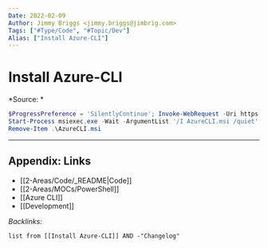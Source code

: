 ```yaml
---
Date: 2022-02-09
Author: Jimmy Briggs <jimmy.briggs@jimbrig.com>
Tags: ["#Type/Code", "#Topic/Dev"]
Alias: ["Install Azure-CLI"]
---
```


# Install Azure-CLI

*Source: *

```powershell
$ProgressPreference = 'SilentlyContinue'; Invoke-WebRequest -Uri https://aka.ms/installazurecliwindows -OutFile .\AzureCLI.msi
Start-Process msiexec.exe -Wait -ArgumentList '/I AzureCLI.msi /quiet'
Remove-Item .\AzureCLI.msi
```
***

## Appendix: Links

- [[2-Areas/Code/_README|Code]]
- [[2-Areas/MOCs/PowerShell]]
- [[Azure CLI]]
- [[Development]]

*Backlinks:*

```dataview
list from [[Install Azure-CLI]] AND -"Changelog"
```